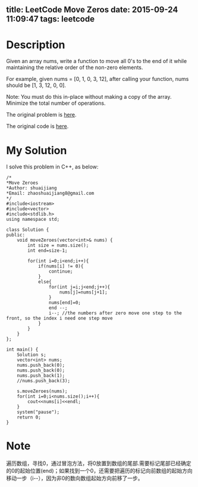 title: LeetCode Move Zeros
date: 2015-09-24 11:09:47
tags: leetcode
---


# Description
Given an array nums, write a function to move all 0's to the end of it while maintaining the relative order of the non-zero elements.

For example, given nums = [0, 1, 0, 3, 12], after calling your function, nums should be [1, 3, 12, 0, 0].

Note:
	You must do this in-place without making a copy of the array.
	Minimize the total number of operations.


The original problem is [here](https://leetcode.com/problems/move-zeroes/ "Problem").

The original code is [here](https://github.com/shuaijiang/LeetCode/blob/master/MoveZeroes.cpp "Code").
<!--more-->

# My Solution
I solve this problem in C++, as below:
	
	/*
	*Move Zeroes
	*Author: shuaijiang
	*Email: zhaoshuaijiang8@gmail.com
	*/
	#include<iostream>
	#include<vector>
	#include<stdlib.h>
	using namespace std;
	
	class Solution {
	public:
	    void moveZeroes(vector<int>& nums) {
	        int size = nums.size();
	        int end=size-1;
	
			for(int i=0;i<end;i++){
				if(nums[i] != 0){
					continue;
				}
				else{
					for(int j=i;j<end;j++){
						nums[j]=nums[j+1];
					}
					nums[end]=0;
					end --;
					i--; //the numbers after zero move one step to the front, so the index i need one step move
				}
			}
	    }
	};
	
	int main() {
		Solution s;
		vector<int> nums;
		nums.push_back(0);
		nums.push_back(0);
		nums.push_back(1);
		//nums.push_back(3);
		
		s.moveZeroes(nums);
		for(int i=0;i<nums.size();i++){
			cout<<nums[i]<<endl;
		}
		system("pause");
		return 0;
	}

# Note
遍历数组，寻找0，通过冒泡方法，将0放置到数组的尾部.需要标记尾部已经确定的0的起始位置(end)；如果找到一个0，还需要把遍历的标记向前数组的起始方向移动一步（i--），因为非0的数向数组起始方向前移了一步。
